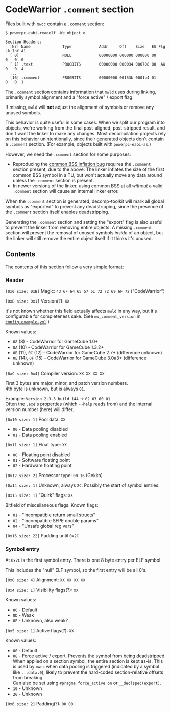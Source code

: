 # CodeWarrior `.comment` section

Files built with `mwcc` contain a `.comment` section:

```
$ powerpc-eabi-readelf -We object.o

Section Headers:
  [Nr] Name              Type            Addr     Off    Size   ES Flg Lk Inf Al
  [ 0]                   NULL            00000000 000000 000000 00      0   0  0
  [ 1] .text             PROGBITS        00000000 000034 000708 00  AX  0   0  4
  ...
  [16] .comment          PROGBITS        00000000 00153b 0001b4 01      0   0  1
```

The `.comment` section contains information that `mwld` uses during linking, primarily symbol alignment and a "force active" / export flag.

If missing, `mwld` will **not** adjust the alignment of symbols or remove any unused symbols.

This behavior is quite useful in some cases. When we split our program into objects, we're working from the final post-aligned, post-stripped result, and don't want the linker to make any changes. Most decompilation projects rely on this behavior unintentionally, since their generated objects don't contain a `.comment` section. (For example, objects built with `powerpc-eabi-as`.)

However, we need the `.comment` section for some purposes:

- Reproducing the [common BSS inflation bug](common_bss.md#inflation-bug) requires the `.comment` section present, due to the above. The linker inflates the size of the first common BSS symbol in a TU, but won't actually move any data around unless the `.comment` section is present.
- In newer versions of the linker, using common BSS at all _without_ a valid `.comment` section will cause an internal linker error.

When the `.comment` section is generated, decomp-toolkit will mark all global symbols as "exported" to prevent any deadstripping, since the presence of the `.comment` section itself enables deadstripping.

Generating the `.comment` section and setting the "export" flag is also useful to prevent the linker from removing entire objects. A missing `.comment` section will prevent the removal of unused symbols _inside_ of an object, but the linker will still remove the entire object itself if it thinks it's unused.

## Contents

The contents of this section follow a very simple format:

### Header

`[0x0 size: 0xB]` Magic: `43 6F 64 65 57 61 72 72 69 6F 72` ("CodeWarrior")  

`[0xB size: 0x1]` Version(?): `XX`

It's not known whether this field actually affects `mwld` in any way, but it's configurable for completeness sake. (See `mw_comment_version` in [`config.example.yml`](/config/GP6E01/config.example.yml).)

Known values:

- `08` (8) - CodeWarrior for GameCube 1.0+
- `0A` (10) - CodeWarrior for GameCube 1.3.2+
- `0B` (11), `0C` (12) - CodeWarrior for GameCube 2.7+ (difference unknown)
- `0E` (14), `0F` (15) - CodeWarrior for GameCube 3.0a3+ (difference unknown)

`[0xC size: 0x4]` Compiler version: `XX XX XX XX`

First 3 bytes are major, minor, and patch version numbers.  
4th byte is unknown, but is always `01`.

Example: `Version 2.3.3 build 144` -> `02 03 00 01`  
Often the `.exe`'s properties (which `--help` reads from) and the internal version number (here) will differ.

`[0x10 size: 1]` Pool data: `XX`

- `00` - Data pooling disabled
- `01` - Data pooling enabled

`[0x11 size: 1]` Float type: `XX`

- `00` - Floating point disabled
- `01` - Software floating point
- `02` - Hardware floating point

`[0x12 size: 2]` Processor type: `00 16` (Gekko)

`[0x14 size: 1]` Unknown, always `2C`. Possibly the start of symbol entries.

`[0x15 size: 1]` "Quirk" flags: `XX`

Bitfield of miscellaneous flags. Known flags:

- `01` - "Incompatible return small structs"
- `02` - "Incompatible SFPE double params"
- `04` - "Unsafe global reg vars"

`[0x16 size: 22]` Padding until `0x2C`

### Symbol entry

At `0x2C` is the first symbol entry. There is one 8 byte entry per ELF symbol.

This includes the "null" ELF symbol, so the first entry will be all 0's.

`[0x0 size: 4]` Alignment: `XX XX XX XX`

`[0x4 size: 1]` Visibility flags(?): `XX`

Known values:

- `00` - Default
- `0D` - Weak
- `0E` - Unknown, also weak?

`[0x5 size: 1]` Active flags(?): `XX`

Known values:

- `00` - Default
- `08` - Force active / export. Prevents the symbol from being deadstripped.  
  When applied on a section symbol, the entire section is kept as-is. This is used
  by `mwcc` when data pooling is triggered (indicated by a symbol like `...data.0`), likely to prevent the hard-coded section-relative offsets from breaking.  
  Can also be set using `#pragma force_active on` or `__declspec(export)`.
- `10` - Unknown
- `20` - Unknown

`[0x6 size: 2]` Padding(?): `00 00`
